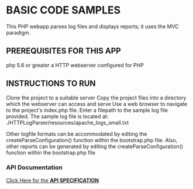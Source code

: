 # BASIC CODE SAMPLES

This PHP webapp parses log files and displays reports; it uses the MVC paradigm.

## PREREQUISITES FOR THIS APP
php 5.6 or greater
a HTTP webserver configured for PHP

## INSTRUCTIONS TO RUN
Clone the project to a suitable server
Copy the project files into a directory which the webserver can access and serve
Use a web browser to navigate to the project's index.php file.
Enter a filepath to the sample log file provided.  The sample log file is located at: ./HTTPLogParser/resources/apache_logs_small.txt

Other logfile formats can be accommodated by editing the createParseConfiguration() function within the bootstrap.php file.
Also, other reports can be generated by editing the createParseConfiguration() function within the bootstrap.php file

### API Documentation

<a href="https://docs.google.com/document/d/1bOISi0giOP5TOZwCRmbPBWkLjVWUFFVivsDxsphtXD0/edit?usp=sharing">
    Click Here for the <b>API SPECIFICATION</b></a>

